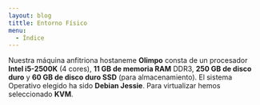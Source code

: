 ```yaml
---
layout: blog
tittle: Entorno Físico
menu:
  - Índice
---
```

Nuestra máquina anfitriona hostaneme **Olimpo** consta de un procesador **Intel i5-2500K** (4 cores), **11 GB de
memoria RAM** DDR3, **250 GB de disco duro** y **60 GB de disco duro SSD** (para almacenamiento).
El sistema Operativo elegido ha sido **Debian Jessie**. Para virtualizar hemos seleccionado **KVM**.